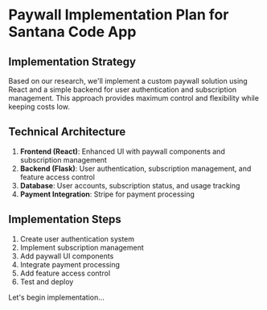 # Paywall Implementation Plan for Santana Code App

## Implementation Strategy

Based on our research, we'll implement a custom paywall solution using React and a simple backend for user authentication and subscription management. This approach provides maximum control and flexibility while keeping costs low.

## Technical Architecture

1. **Frontend (React)**: Enhanced UI with paywall components and subscription management
2. **Backend (Flask)**: User authentication, subscription management, and feature access control
3. **Database**: User accounts, subscription status, and usage tracking
4. **Payment Integration**: Stripe for payment processing

## Implementation Steps

1. Create user authentication system
2. Implement subscription management
3. Add paywall UI components
4. Integrate payment processing
5. Add feature access control
6. Test and deploy

Let's begin implementation...

